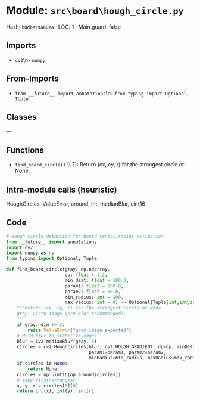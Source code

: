 # Module: `src\board\hough_circle.py`
Hash: `b8dbe99a68ea` · LOC: 1 · Main guard: false

## Imports
- `cv2`\n- `numpy`

## From-Imports
- `from __future__ import annotations`\n- `from typing import Optional, Tuple`

## Classes
—

## Functions
- `find_board_circle()` (L7): Return (cx, cy, r) for the strongest circle or None.

## Intra-module calls (heuristic)
HoughCircles, ValueError, around, int, medianBlur, uint16

## Code
```python
# Hough circle detection for board center/radius estimation
from __future__ import annotations
import cv2
import numpy as np
from typing import Optional, Tuple

def find_board_circle(gray: np.ndarray,
                      dp: float = 1.2,
                      min_dist: float = 100.0,
                      param1: float = 150.0,
                      param2: float = 60.0,
                      min_radius: int = 100,
                      max_radius: int = 0) -> Optional[Tuple[int,int,int]]:
    """Return (cx, cy, r) for the strongest circle or None.
    gray: uint8 image (pre-blur recommended).
    """
    if gray.ndim != 2:
        raise ValueError("gray image expected")
    # Mild blur to stabilize edges
    blur = cv2.medianBlur(gray, 5)
    circles = cv2.HoughCircles(blur, cv2.HOUGH_GRADIENT, dp=dp, minDist=min_dist,
                               param1=param1, param2=param2,
                               minRadius=min_radius, maxRadius=max_radius)
    if circles is None:
        return None
    circles = np.uint16(np.around(circles))
    # take first/strongest
    x, y, r = circles[0][0]
    return int(x), int(y), int(r)

```
